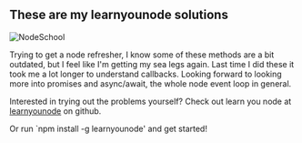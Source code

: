 ## These are my learnyounode solutions

![NodeSchool](https://nodeschool.io/images/nodeschool-lahore.png)

Trying to get a node refresher, I know some of these methods are a bit outdated, but I feel like I'm getting my sea legs again. Last time I did these it took me a lot longer to understand callbacks. Looking forward to looking more into promises and async/await, the whole node event loop in general.

Interested in trying out the problems yourself? Check out learn you node at [learnyounode](https://github.com/workshopper/learnyounode) on github.

Or run `npm install -g learnyounode' and get started!